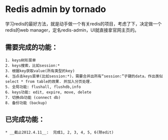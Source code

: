 Redis admin by tornado
============

学习redis的最好方法，就是动手做一个有关redis的项目，考虑了下，决定做一个redis的web manager，定名redis-admin，UI就直接拿官网主页的。

需要完成的功能：
-------

    1. keys树形菜单
    2. keys搜索，比如session:*
    3. 根据key获取value(所有类型的key)
    4. 当点击keys菜单(比如session:*)，需要合并出所有“session:”子键的data，作出类似select * from table的效果. 并加入分页处理.
    5. 全局功能: flushall, flushdb,info
    6. keys功能: edit, expire, move, delete
    7. 切换db功能 (connect db)
    8. 备份功能 (backup)


已完成功能：
--------

    * __截止2012.4.11__:  完成1, 2, 3, 4, 5, 6(除edit)

